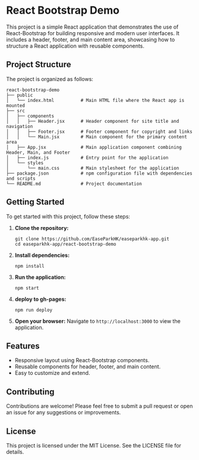# React Bootstrap Demo

This project is a simple React application that demonstrates the use of React-Bootstrap for building responsive and modern user interfaces. It includes a header, footer, and main content area, showcasing how to structure a React application with reusable components.

## Project Structure

The project is organized as follows:

```
react-bootstrap-demo
├── public
│   └── index.html          # Main HTML file where the React app is mounted
├── src
│   ├── components
│   │   ├── Header.jsx      # Header component for site title and navigation
│   │   ├── Footer.jsx      # Footer component for copyright and links
│   │   └── Main.jsx        # Main component for the primary content area
│   ├── App.jsx             # Main application component combining Header, Main, and Footer
│   ├── index.js            # Entry point for the application
│   └── styles
│       └── main.css        # Main stylesheet for the application
├── package.json            # npm configuration file with dependencies and scripts
└── README.md               # Project documentation
```

## Getting Started

To get started with this project, follow these steps:

1. **Clone the repository:**
   ```
   git clone https://github.com/EaseParkHK/easeparkhk-app.git
   cd easeparkhk-app/react-bootstrap-demo
   ```

2. **Install dependencies:**
   ```
   npm install
   ```

3. **Run the application:**
   ```
   npm start
   ```

4. **deploy to gh-pages:**
   ```
   npm run deploy
   ```

5. **Open your browser:**
   Navigate to `http://localhost:3000` to view the application.

## Features

- Responsive layout using React-Bootstrap components.
- Reusable components for header, footer, and main content.
- Easy to customize and extend.

## Contributing

Contributions are welcome! Please feel free to submit a pull request or open an issue for any suggestions or improvements.

## License

This project is licensed under the MIT License. See the LICENSE file for details.